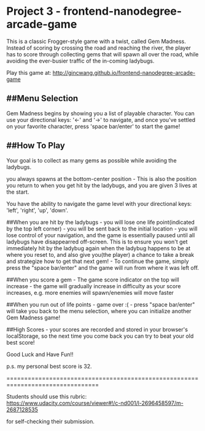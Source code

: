 Project 3 - frontend-nanodegree-arcade-game
===============================

This is a classic Frogger-style game with a twist, called Gem Madness.
Instead of scoring by crossing the road and reaching the river, the player has to
score through collecting gems that will spawn all over the road, while avoiding
the ever-busier traffic of the in-coming ladybugs.

Play this game at:
http://gincwang.github.io/frontend-nanodegree-arcade-game

##Menu Selection
-----------------

Gem Madness begins by showing you a list of playable character. You can use your
directional keys: '<-' and '->' to navigate, and once you've settled on your
favorite character, press 'space bar/enter' to start the game!

##How To Play
-----------

Your goal is to collect as many gems as possible while avoiding the ladybugs.

you always spawns at the bottom-center position - This is also the position
you return to when you get hit by the ladybugs, and you are given 3 lives at the start.

You have the ability to navigate the game level with your directional keys:
'left', 'right', 'up', 'down'.

##When you are hit by the ladybugs
    - you will lose one life point(indicated by the top left corner)
    - you will be sent back to the initial location
    - you will lose control of your navigation, and the game is essentially
      paused until all ladybugs have disappearred off-screen. This is to ensure
      you won't get immediately hit by the ladybug again when the ladybug happens
      to be at where you reset to, and also give you(the player) a chance to take
      a break and strategize how to get that next gem!
    - To continue the game, simply press the "space bar/enter" and the game will run
      from where it was left off.

##When you score a gem
    - The game score indicator on the top will increase
    - the game will gradually increase in difficulty as your score increases,
      e.g. more enemies will spawn/enemies will move faster

##When you run out of life points
    - game over :(
    - press "space bar/enter" will take you back to the menu selection, where you can
      initialize another Gem Madness game!

##High Scores
    - your scores are recorded and stored in your browser's localStorage, so the next time you come back you can try to beat your old best score!

Good Luck and Have Fun!!


p.s. my personal best score is 32.

================================================================================

Students should use this rubric: https://www.udacity.com/course/viewer#!/c-nd001/l-2696458597/m-2687128535

for self-checking their submission.
